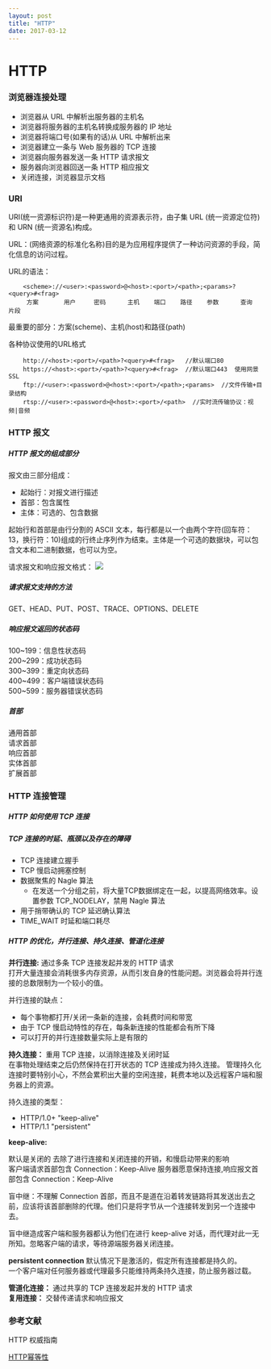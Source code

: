 ```yaml
---
layout: post
title: "HTTP"
date: 2017-03-12
---
```


# HTTP

### 浏览器连接处理
* 浏览器从 URL 中解析出服务器的主机名
* 浏览器将服务器的主机名转换成服务器的 IP 地址
* 浏览器将端口号(如果有的话)从 URL 中解析出来
* 浏览器建立一条与 Web 服务器的 TCP 连接
* 浏览器向服务器发送一条 HTTP 请求报文
* 服务器向浏览器回送一条 HTTP 相应报文
* 关闭连接，浏览器显示文档

### URI
URI(统一资源标识符)是一种更通用的资源表示符，由子集 URL (统一资源定位符)和 URN (统一资源名)构成。

URL：(网络资源的标准化名称)目的是为应用程序提供了一种访问资源的手段，简化信息的访问过程。

URL的语法：

		<scheme>://<user>:<password>@<host>:<port>/<path>;<params>?<query>#<frag>
  		 方案       用户     密码      主机    端口    路径    参数      查询    片段

  
最重要的部分：方案(scheme)、主机(host)和路径(path)

各种协议使用的URL格式

		http://<host>:<port>/<path>?<query>#<frag>   //默认端口80
		https://<host>:<port>/<path>?<query>#<frag>  //默认端口443  使用网景SSL
		ftp://<user>:<password>@<host>:<port>/<path>;<params>  //文件传输+目录结构
		rtsp://<user>:<password>@<host>:<port>/<path>  //实时流传输协议：视频|音频

### HTTP 报文

##### HTTP 报文的组成部分
报文由三部分组成：

* 起始行：对报文进行描述
* 首部：包含属性
* 主体：可选的、包含数据

起始行和首部是由行分割的 ASCII 文本，每行都是以一个由两个字符(回车符：13，换行符：10)组成的行终止序列作为结束。主体是一个可选的数据块，可以包含文本和二进制数据，也可以为空。

请求报文和响应报文格式：
![](http://i.imgur.com/kGXLnD6.png)

##### 请求报文支持的方法
GET、HEAD、PUT、POST、TRACE、OPTIONS、DELETE

##### 响应报文返回的状态码
100~199：信息性状态码  
200~299：成功状态码  
300~399：重定向状态码  
400~499：客户端错误状态码  
500~599：服务器错误状态码

##### 首部
通用首部  
请求首部  
响应首部  
实体首部  
扩展首部  


### HTTP 连接管理
##### HTTP 如何使用 TCP 连接

##### TCP 连接的时延、瓶颈以及存在的障碍
* TCP 连接建立握手
* TCP 慢启动拥塞控制
* 数据聚焦的 Nagle 算法
	* 在发送一个分组之前，将大量TCP数据绑定在一起，以提高网络效率。设置参数 TCP_NODELAY，禁用 Nagle 算法
* 用于捎带确认的 TCP 延迟确认算法
* TIME_WAIT 时延和端口耗尽

##### HTTP 的优化，并行连接、持久连接、管道化连接
**并行连接:** 通过多条 TCP 连接发起并发的 HTTP 请求  
打开大量连接会消耗很多内存资源，从而引发自身的性能问题。浏览器会将并行连接的总数限制为一个较小的值。  

并行连接的缺点：

* 每个事物都打开/关闭一条新的连接，会耗费时间和带宽
* 由于 TCP 慢启动特性的存在，每条新连接的性能都会有所下降
* 可以打开的并行连接数量实际上是有限的
 

**持久连接：** 重用 TCP 连接，以消除连接及关闭时延  
在事物处理结束之后仍然保持在打开状态的 TCP 连接成为持久连接。
管理持久化连接时要特别小心，不然会累积出大量的空闲连接，耗费本地以及远程客户端和服务器上的资源。  

持久连接的类型：

* HTTP/1.0+ "keep-alive"
* HTTP/1.1  "persistent"

**keep-alive:**

默认是关闭的
去除了进行连接和关闭连接的开销，和慢启动带来的影响  
客户端请求首部包含 Connection：Keep-Alive
服务器愿意保持连接,响应报文首部包含 Connection：Keep-Alive  

盲中继：不理解 Connection 首部，而且不是道在沿着转发链路将其发送出去之前，应该将该首部删除的代理。他们只是将字节从一个连接转发到另一个连接中去。

盲中继造成客户端和服务器都认为他们在进行 keep-alive 对话，而代理对此一无所知。忽略客户端的请求，等待源端服务器关闭连接。

**persistent connection**
默认情况下是激活的，假定所有连接都是持久的。  
一个客户端对任何服务器或代理最多只能维持两条持久连接，防止服务器过载。

**管道化连接：** 通过共享的 TCP 连接发起并发的 HTTP 请求  
**复用连接：** 交替传递请求和响应报文
### 参考文献

HTTP 权威指南

[HTTP幂等性](http://www.cnblogs.com/weidagang2046/archive/2011/06/04/idempotence.html)


